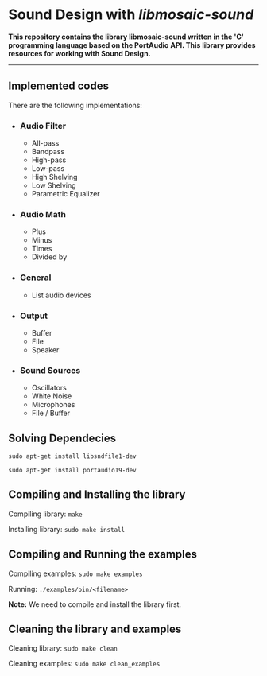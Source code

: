# Sound Design with *libmosaic-sound*

**This repository contains the library libmosaic-sound written in the 'C'
programming language based on the PortAudio API. This library provides resources
for working with Sound Design.**

-------------

## Implemented codes

There are the following implementations:

* ###  Audio Filter
    * All-pass
    * Bandpass
    * High-pass
    * Low-pass
    * High Shelving
    * Low Shelving
    * Parametric Equalizer

* ### Audio Math
    * Plus
    * Minus
    * Times
    * Divided by

* ### General
    * List audio devices

* ### Output
    * Buffer
    * File
    * Speaker

* ### Sound Sources
    * Oscillators
    * White Noise
    * Microphones
    * File / Buffer

## Solving Dependecies
`sudo apt-get install libsndfile1-dev`

`sudo apt-get install portaudio19-dev`

## Compiling and Installing the library

Compiling library: `make`

Installing library: `sudo make install`


## Compiling and Running the examples
Compiling examples: `sudo make examples`

Running: `./examples/bin/<filename>`

**Note:** We need to compile and install the library first.

## Cleaning the library and examples

Cleaning library: `sudo make clean`

Cleaning examples: `sudo make clean_examples`
